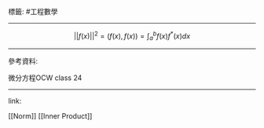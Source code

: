 標籤: #工程數學 

---

$$\vert\vert f(x) \vert\vert^2 = (f(x), f(x)) = \int_a^b f(x)f^*(x)dx$$

---

參考資料:

微分方程OCW class 24

---

link:

[[Norm]]
[[Inner Product]]